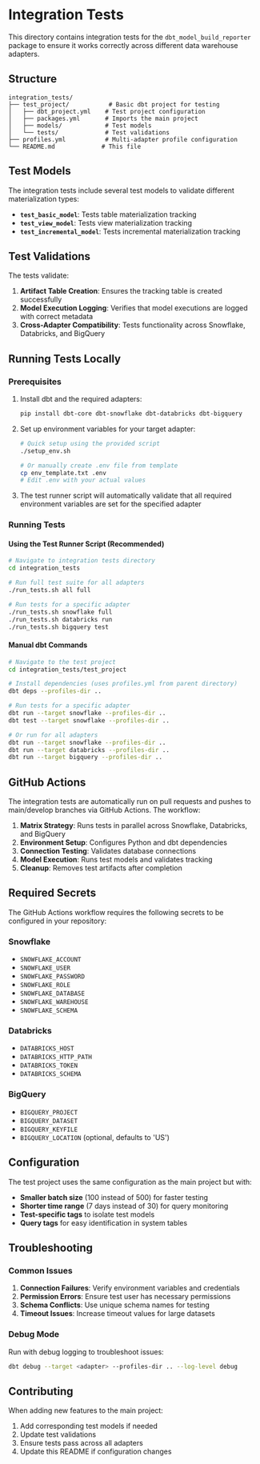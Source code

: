 # Integration Tests

This directory contains integration tests for the `dbt_model_build_reporter` package to ensure it works correctly across different data warehouse adapters.

## Structure

```
integration_tests/
├── test_project/           # Basic dbt project for testing
│   ├── dbt_project.yml    # Test project configuration
│   ├── packages.yml       # Imports the main project
│   ├── models/            # Test models
│   └── tests/             # Test validations
├── profiles.yml           # Multi-adapter profile configuration
└── README.md             # This file
```

## Test Models

The integration tests include several test models to validate different materialization types:

- **`test_basic_model`**: Tests table materialization tracking
- **`test_view_model`**: Tests view materialization tracking  
- **`test_incremental_model`**: Tests incremental materialization tracking

## Test Validations

The tests validate:

1. **Artifact Table Creation**: Ensures the tracking table is created successfully
2. **Model Execution Logging**: Verifies that model executions are logged with correct metadata
3. **Cross-Adapter Compatibility**: Tests functionality across Snowflake, Databricks, and BigQuery

## Running Tests Locally

### Prerequisites

1. Install dbt and the required adapters:
   ```bash
   pip install dbt-core dbt-snowflake dbt-databricks dbt-bigquery
   ```

2. Set up environment variables for your target adapter:
   ```bash
   # Quick setup using the provided script
   ./setup_env.sh
   
   # Or manually create .env file from template
   cp env_template.txt .env
   # Edit .env with your actual values
   ```

3. The test runner script will automatically validate that all required environment variables are set for the specified adapter

### Running Tests

#### Using the Test Runner Script (Recommended)

```bash
# Navigate to integration tests directory
cd integration_tests

# Run full test suite for all adapters
./run_tests.sh all full

# Run tests for a specific adapter
./run_tests.sh snowflake full
./run_tests.sh databricks run
./run_tests.sh bigquery test
```

#### Manual dbt Commands

```bash
# Navigate to the test project
cd integration_tests/test_project

# Install dependencies (uses profiles.yml from parent directory)
dbt deps --profiles-dir ..

# Run tests for a specific adapter
dbt run --target snowflake --profiles-dir ..
dbt test --target snowflake --profiles-dir ..

# Or run for all adapters
dbt run --target snowflake --profiles-dir ..
dbt run --target databricks --profiles-dir ..
dbt run --target bigquery --profiles-dir ..
```

## GitHub Actions

The integration tests are automatically run on pull requests and pushes to main/develop branches via GitHub Actions. The workflow:

1. **Matrix Strategy**: Runs tests in parallel across Snowflake, Databricks, and BigQuery
2. **Environment Setup**: Configures Python and dbt dependencies
3. **Connection Testing**: Validates database connections
4. **Model Execution**: Runs test models and validates tracking
5. **Cleanup**: Removes test artifacts after completion

## Required Secrets

The GitHub Actions workflow requires the following secrets to be configured in your repository:

### Snowflake
- `SNOWFLAKE_ACCOUNT`
- `SNOWFLAKE_USER`
- `SNOWFLAKE_PASSWORD`
- `SNOWFLAKE_ROLE`
- `SNOWFLAKE_DATABASE`
- `SNOWFLAKE_WAREHOUSE`
- `SNOWFLAKE_SCHEMA`

### Databricks
- `DATABRICKS_HOST`
- `DATABRICKS_HTTP_PATH`
- `DATABRICKS_TOKEN`
- `DATABRICKS_SCHEMA`

### BigQuery
- `BIGQUERY_PROJECT`
- `BIGQUERY_DATASET`
- `BIGQUERY_KEYFILE`
- `BIGQUERY_LOCATION` (optional, defaults to 'US')

## Configuration

The test project uses the same configuration as the main project but with:

- **Smaller batch size** (100 instead of 500) for faster testing
- **Shorter time range** (7 days instead of 30) for query monitoring
- **Test-specific tags** to isolate test models
- **Query tags** for easy identification in system tables

## Troubleshooting

### Common Issues

1. **Connection Failures**: Verify environment variables and credentials
2. **Permission Errors**: Ensure test user has necessary permissions
3. **Schema Conflicts**: Use unique schema names for testing
4. **Timeout Issues**: Increase timeout values for large datasets

### Debug Mode

Run with debug logging to troubleshoot issues:

```bash
dbt debug --target <adapter> --profiles-dir .. --log-level debug
```

## Contributing

When adding new features to the main project:

1. Add corresponding test models if needed
2. Update test validations
3. Ensure tests pass across all adapters
4. Update this README if configuration changes

